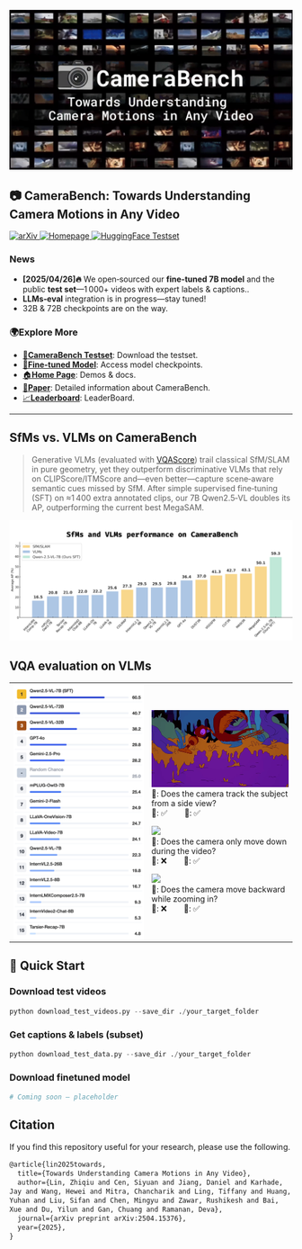 <p align="center">
  <img src="https://github.com/sy77777en/CameraBench/blob/main/images/CameraBench.png" width="600">
</p>

## 📷 **CameraBench: Towards Understanding Camera Motions in Any Video**  

<a href="https://arxiv.org/abs/2504.15376">
    <img src="https://img.shields.io/badge/arXiv-2504.15376.svg" alt="arXiv">
</a>
<a href="https://linzhiqiu.github.io/papers/camerabench/">
  <img src="https://img.shields.io/badge/homepage-MyProject-blue.svg" alt="Homepage">
</a>
<a href="https://huggingface.co/datasets/syCen/CameraBench">
  <img src="https://img.shields.io/badge/huggingface--testset-owner%2Fdataset-orange.svg?logo=huggingface" alt="HuggingFace Testset">
</a>



### News
- **[2025/04/26]🔥** We open‑sourced our **fine‑tuned 7B model** and the public **test set**—1 000+ videos with expert labels & captions..
- **LLMs‑eval** integration is in progress—stay tuned!
- 32B & 72B checkpoints are on the way.

### 🌍Explore More
- [🤗**CameraBench Testset**](https://huggingface.co/datasets/syCen/CameraBench): Download the testset.
- [🚀**Fine-tuned Model**](): Access model checkpoints.
- [🏠**Home Page**](https://linzhiqiu.github.io/papers/camerabench/): Demos & docs.
- [📖**Paper**](https://arxiv.org/abs/2504.15376): Detailed information about CameraBench.
- [📈**Leaderboard**](): LeaderBoard.

---

## SfMs vs. VLMs on CameraBench
> Generative VLMs (evaluated with [VQAScore](https://linzhiqiu.github.io/papers/vqascore/)) trail classical SfM/SLAM in pure geometry, yet they outperform discriminative VLMs that rely on CLIPScore/ITMScore and—even better—capture scene‑aware semantic cues missed by SfM.
> After simple supervised fine‑tuning (SFT) on ≈1 400 extra annotated clips, our 7B Qwen2.5‑VL doubles its AP, outperforming the current best MegaSAM.

![Demo GIF](./images/sfm_vs_vlm.jpg)

## VQA evaluation on VLMs

<table>
  <tr>
    <td>
    <div style="display: flex; flex-direction: column; gap: 1em;">
      <img src="./images/VQA-Leaderboard.png" width="440">
     </div>
    </td>
    <td>
      <div style="display: flex; flex-direction: column; gap: 1em;">
        <div>        
          <img src="./images/8-1.gif" width="405"><br>
          🤔: Does the camera track the subject from a side view? <br>
          🤖: ✅  &nbsp;&nbsp;&nbsp;&nbsp;&nbsp;&nbsp; 🙋: ✅
        </div>
        <div>
          <img src="./images/8-2.gif" width="405"><br>
          🤔: Does the camera only move down during the video? <br>
          🤖: ❌  &nbsp;&nbsp;&nbsp;&nbsp;&nbsp;&nbsp; 🙋: ✅
        </div>
        <div>
          <img src="./images/8-3.gif" width="405"><br>
          🤔: Does the camera move backward while zooming in? <br>
          🤖: ❌  &nbsp;&nbsp;&nbsp;&nbsp;&nbsp;&nbsp; 🙋: ✅
        </div>
      </div>
    </td>
  </tr>
</table>

## 🚀 Quick Start

### Download test videos
```python
python download_test_videos.py --save_dir ./your_target_folder
```

### Get captions & labels (subset)
```python
python download_test_data.py --save_dir ./your_target_folder
```

### Download finetuned model
```python
# Coming soon – placeholder
```

## Citation

If you find this repository useful for your research, please use the following.
```
@article{lin2025towards,
  title={Towards Understanding Camera Motions in Any Video},
  author={Lin, Zhiqiu and Cen, Siyuan and Jiang, Daniel and Karhade, Jay and Wang, Hewei and Mitra, Chancharik and Ling, Tiffany and Huang, Yuhan and Liu, Sifan and Chen, Mingyu and Zawar, Rushikesh and Bai, Xue and Du, Yilun and Gan, Chuang and Ramanan, Deva},
  journal={arXiv preprint arXiv:2504.15376},
  year={2025},
}
```
